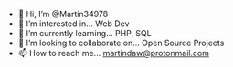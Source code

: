 - 👋 Hi, I’m @Martin34978
- 👀 I’m interested in... Web Dev
- 🌱 I’m currently learning... PHP, SQL
- 💞️ I’m looking to collaborate on... Open Source Projects
- 📫 How to reach me... martindaw@protonmail.com

<!---
Martin34978/Martin34978 is a ✨ special ✨ repository because its `README.md` (this file) appears on your GitHub profile.
You can click the Preview link to take a look at your changes.
--->
